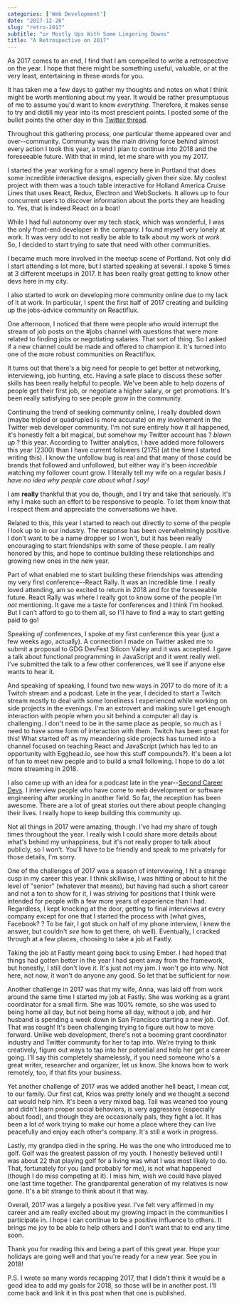 ```yaml
---
categories: ['Web Development']
date: "2017-12-26"
slug: "retro-2017"
subtitle: "or Mostly Ups With Some Lingering Downs"
title: "A Retrospective on 2017"
---
```


As 2017 comes to an end, I find that I am compelled to write a retrospective on the year. I hope that there might be something useful, valuable, or at the very least, entertaining in these words for you.

It has taken me a few days to gather my thoughts and notes on what I think might be worth mentioning about my year. It would be rather presumptuous of me to assume you'd want to know _everything_. Therefore, it makes sense to try and distill my year into its most prescient points. I posted some of the bullet points the other day in this [Twitter thread](https://twitter.com/kyleshevlin/status/944681692006047745).

Throughout this gathering process, one particular theme appeared over and over--community. Community was the main driving force behind almost every action I took this year, a trend I plan to continue into 2018 and the foreseeable future. With that in mind, let me share with you my 2017.

I started the year working for a small agency here in Portland that does some incredible interactive designs, especially given their size. My coolest project with them was a touch table interactive for Holland America Cruise Lines that uses React, Redux, Electron and WebSockets. It allows up to four concurrent users to discover information about the ports they are heading to. Yes, that is indeed React on a boat!

While I had full autonomy over my tech stack, which was wonderful, I was the only front-end developer in the company. I found myself very lonely at work. It was very odd to not really be able to talk about my work _at work_. So, I decided to start trying to sate that need with other communities.

I became much more involved in the meetup scene of Portland. Not only did I start attending a lot more, but I started speaking at several. I spoke 5 times at 3 different meetups in 2017. It has been really great getting to know other devs here in my city.

I also started to work on developing more community online due to my lack of it at work. In particular, I spent the first half of 2017 creating and building up the jobs-advice community on Reactiflux.

One afternoon, I noticed that there were people who would interrupt the stream of job posts on the #jobs channel with questions that were more related to finding jobs or negotiating salaries. That sort of thing. So I asked if a new channel could be made and offered to champion it. It's turned into one of the more robust communities on Reactiflux.

It turns out that there's a big need for people to get better at networking, interviewing, job hunting, etc. Having a safe place to discuss these softer skills has been really helpful to people. We've been able to help dozens of people get their first job, or negotiate a higher salary, or get promotions. It's been really satisfying to see people grow in the community.

Continuing the trend of seeking community online, I really doubled down (maybe tripled or quadrupled is more accurate) on my involvement in the Twitter web developer community. I'm not sure entirely how it all happened, it's honestly felt a bit magical, but somehow my Twitter account has ? _blown up_ ? this year. According to Twitter analytics, I have added more followers this year (2300) than I have current followers (2175) (at the time I started writing this). I know the unfollow bug is real and that many of those could be brands that followed and unfollowed, but either way it's been _incredible_ watching my follower count grow. I literally tell my wife on a regular basis _I have no idea why people care about what I say!_

I am **really** thankful that you do, though, and I try and take that seriously. It's why I make such an effort to be responsive to people. To let them know that I respect them and appreciate the conversations we have.

Related to this, this year I started to reach out directly to some of the people I look up to in our industry. The response has been overwhelmingly positive. I don't want to be a name dropper so I won't, but it has been really encouraging to start friendships with some of these people. I am really honored by this, and hope to continue building these relationships and growing new ones in the new year.

Part of what enabled me to start building these friendships was attending my very first conference--React Rally. It was an incredible time. I really loved attending, am so excited to return in 2018 and for the foreseeable future. React Rally was where I really got to know some of the people I'm _not_ mentioning. It gave me a taste for conferences and I think I'm hooked. But I can't afford to go to them all, so I'll have to find a way to start getting paid to go!

Speaking _of_ conferences, I spoke _at_ my first conference this year (just a few weeks ago, actually). A connection I made on Twitter asked me to submit a proposal to GDG DevFest Silicon Valley and it was accepted. I gave a talk about functional programming in JavaScript and it went really well. I've submitted the talk to a few other conferences, we'll see if anyone else wants to hear it.

And speaking of speaking, I found two new ways in 2017 to do more of it: a Twitch stream and a podcast. Late in the year, I decided to start a Twitch stream mostly to deal with some loneliness I experienced while working on side projects in the evenings. I'm an extrovert and making sure I get enough interaction with people when you sit behind a computer all day is challenging. I don't need to be in the same place as people, so much as I need to have some form of interaction with them. Twitch has been great for this! What started off as my meandering side projects has turned into a channel focused on teaching React and JavaScript (which has led to an opportunity with Egghead.io, see how this stuff compounds?). It's been a lot of fun to meet new people and to build a small following. I hope to do a lot more streaming in 2018.

I also came up with an idea for a podcast late in the year--[Second Career Devs](https://secondcareerdevs.com). I interview people who have come to web development or software engineering after working in another field. So far, the reception has been awesome. There are a lot of great stories out there about people changing their lives. I really hope to keep building this community up.

Not all things in 2017 were amazing, though. I've had my share of tough times throughout the year. I really wish I could share more details about what's behind my unhappiness, but it's not really proper to talk about publicly, so I won't. You'll have to be friendly and speak to me privately for those details, I'm sorry.

One of the challenges of 2017 was a season of interviewing, I hit a strange cusp in my career this year. I think skillwise, I was hitting or about to hit the level of "senior" (whatever that means), but having had such a short career and not a ton to show for it, I was striving for positions that I think were intended for people with a few more years of experience than I had. Regardless, I kept knocking at the door, getting to final interviews at every company except for one that I started the process with (what gives, Facebook? ? To be fair, I got stuck on half of my phone interview, I knew the answer, but couldn't _see_ how to get there, oh well). Eventually, I cracked through at a few places, choosing to take a job at Fastly.

Taking the job at Fastly meant going back to using Ember. I had hoped that things had gotten better in the year I had spent away from the framework, but honestly, I still don't love it. It's just not my jam. I won't go into why. Not here, not now, it won't do anyone any good. So let that be sufficient for now.

Another challenge in 2017 was that my wife, Anna, was laid off from work around the same time I started my job at Fastly. She was working as a grant coordinator for a small firm. She was 100% remote, so she was used to being home all day, but not being home all day, without a job, and her husband is spending a week down in San Francisco starting a new job. Oof. That was rough! It's been challenging trying to figure out how to move forward. Unlike web development, there's not a booming grant coordinator industry and Twitter community for her to tap into. We're trying to think creatively, figure out ways to tap into her potential and help her get a career going. I'll say this completely shamelessly, if you need someone who's a great writer, researcher and organizer, let us know. She knows how to work remotely, too, if that fits your business.

Yet another challenge of 2017 was we added another hell beast, I mean _cat_, to our family. Our first cat, Krios was pretty lonely and we thought a second cat would help him. It's been a very mixed bag. Tali was weaned too young and didn't learn proper social behaviors, is very aggressive (especially about food), and though they are occasionally pals, they fight a lot. It has been a lot of work trying to make our home a place where they can live peacefully and enjoy each other's company. It's still a work in progress.

Lastly, my grandpa died in the spring. He was the one who introduced me to golf. Golf was the greatest passion of my youth. I honestly believed until I was about 22 that playing golf for a living was what I was most likely to do. That, fortunately for you (and probably for me), is not what happened (though I do miss competing at it). I miss him, wish we could have played one last time together. The grandparental generation of my relatives is now gone. It's a bit strange to think about it that way.

Overall, 2017 was a largely a positive year. I've felt very affirmed in my career and am really excited about my growing impact in the communities I participate in. I hope I can continue to be a positive influence to others. It brings me joy to be able to help others and I don't want that to end any time soon.

Thank you for reading this and being a part of this great year. Hope your holidays are going well and that you're ready for a new year. See you in 2018!

P.S. I wrote so many words recapping 2017, that I didn't think it would be a good idea to add my goals for 2018, so those will be in another post. I'll come back and link it in this post when that one is published.
